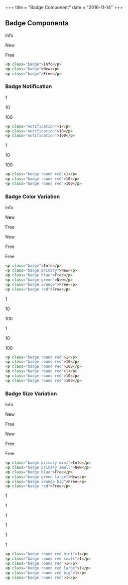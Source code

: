 +++
title = "Badge Component"
date = "2016-11-14"
+++

## Badge Components

<p class="badge">Info</p>
<p class="badge">New</p>
<p class="badge">Free</p>

```html
<p class="badge">Info</p>
<p class="badge">New</p>
<p class="badge">Free</p>
```


### Badge Notification

<p class="notification">1</p>
<p class="notification">10</p>
<p class="notification">100</p>

```html
<p class="notification">1</p>
<p class="notification">10</p>
<p class="notification">100</p>
```


<p class="badge round red">1</p>
<p class="badge round red">10</p>
<p class="badge round red">100</p>

```html
<p class="badge round red">1</p>
<p class="badge round red">10</p>
<p class="badge round red">100</p>
```


### Badge Color Variation

<p class="badge">Info</p>
<p class="badge primary">New</p>
<p class="badge blue">Free</p>
<p class="badge green">New</p>
<p class="badge orange">Free</p>
<p class="badge red">Free</p>

```html
<p class="badge">Info</p>
<p class="badge primary">New</p>
<p class="badge blue">Free</p>
<p class="badge green">New</p>
<p class="badge orange">Free</p>
<p class="badge red">Free</p>
```

<p class="badge round red">1</p>
<p class="badge round red">10</p>
<p class="badge round red">100</p>
<p class="badge round red">1</p>
<p class="badge round red">10</p>
<p class="badge round red">100</p>

```html
<p class="badge round red">1</p>
<p class="badge round red">10</p>
<p class="badge round red">100</p>
<p class="badge round red">1</p>
<p class="badge round red">10</p>
<p class="badge round red">100</p>
```


### Badge Size Variation

<p class="badge primary mini">Info</p>
<p class="badge primary small">New</p>
<p class="badge blue">Free</p>
<p class="badge green large">New</p>
<p class="badge orange big">Free</p>
<p class="badge red">Free</p>

```html
<p class="badge primary mini">Info</p>
<p class="badge primary small">New</p>
<p class="badge blue">Free</p>
<p class="badge green large">New</p>
<p class="badge orange big">Free</p>
<p class="badge red">Free</p>
```


<p class="badge round red mini">1</p>
<p class="badge round red small">1</p>
<p class="badge round red">1</p>
<p class="badge round red large">1</p>
<p class="badge round red big">1</p>
<p class="badge round red">1</p>

```html
<p class="badge round red mini">1</p>
<p class="badge round red small">1</p>
<p class="badge round red">1</p>
<p class="badge round red large">1</p>
<p class="badge round red big">1</p>
<p class="badge round red">1</p>
```